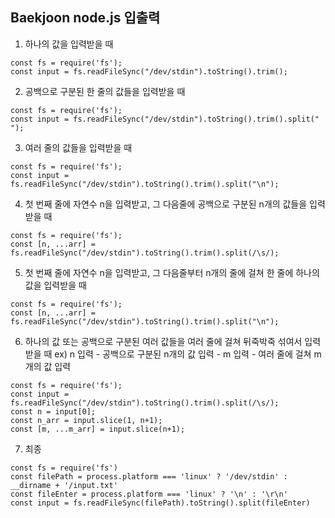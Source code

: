 ## Baekjoon node.js 입출력

1. 하나의 값을 입력받을 때
~~~
const fs = require('fs');
const input = fs.readFileSync("/dev/stdin").toString().trim();
~~~
2. 공백으로 구분된 한 줄의 값들을 입력받을 때
~~~
const fs = require('fs');
const input = fs.readFileSync("/dev/stdin").toString().trim().split(" ");
~~~
3. 여러 줄의 값들을 입력받을 때
~~~
const fs = require('fs');
const input = fs.readFileSync("/dev/stdin").toString().trim().split("\n");
~~~
4. 첫 번째 줄에 자연수 n을 입력받고, 그 다음줄에 공백으로 구분된 n개의 값들을 입력받을 때
~~~
const fs = require('fs');
const [n, ...arr] = fs.readFileSync("/dev/stdin").toString().trim().split(/\s/);
~~~
5. 첫 번째 줄에 자연수 n을 입력받고, 그 다음줄부터 n개의 줄에 걸쳐 한 줄에 하나의 값을 입력받을 때
~~~
const fs = require('fs');
const [n, ...arr] = fs.readFileSync("/dev/stdin").toString().trim().split("\n");
~~~
6. 하나의 값 또는 공백으로 구분된 여러 값들을 여러 줄에 걸쳐 뒤죽박죽 섞여서 입력받을 때
  ex) n 입력 - 공백으로 구분된 n개의 값 입력 - m 입력 - 여러 줄에 걸쳐 m개의 값 입력
~~~
const fs = require('fs');
const input = fs.readFileSync("/dev/stdin").toString().trim().split(/\s/);
const n = input[0];
const n_arr = input.slice(1, n+1);
const [m, ...m_arr] = input.slice(n+1);
~~~

7. 최종
~~~
const fs = require('fs')
const filePath = process.platform === 'linux' ? '/dev/stdin' : __dirname + '/input.txt'
const fileEnter = process.platform === 'linux' ? '\n' : '\r\n'
const input = fs.readFileSync(filePath).toString().split(fileEnter)
~~~